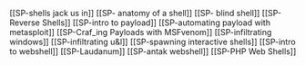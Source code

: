 [[SP-shells jack us in]]
[[SP- anatomy of a shell]]
[[SP- blind shell]]
[[SP-Reverse Shells]]
[[SP-intro to payload]]
[[SP-automating payload with metasploit]]
[[SP-Craf_ing Payloads with MSFvenom]]
[[SP-infiltrating windows]]
[[SP-infiltrating u&l]]
[[SP-spawning interactive shells]]
[[SP-intro to webshell]]
[[SP-Laudanum]]
[[SP-antak webshell]]
[[SP-PHP Web Shells]]

